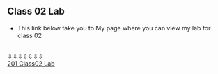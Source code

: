 ## Class 02 Lab 
+ This link below take you to My page where you can view my lab for class 02
<br>
                            ⇩⇩⇩⇩⇩⇩⇩
<br>
<a
    href="https://github.com/KaviousD/Class201class02Lab"
    title="The best place to find information about my class lab for 02">201 Class02 Lab</a>
